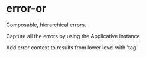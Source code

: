 # error-or

Composable, hierarchical errors.

Capture all the errors by using the Applicative instance

Add error context to results from lower level with 'tag'
